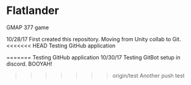 # Flatlander
GMAP 377 game


10/28/17
    First created this repository. Moving from Unity collab to Git.
<<<<<<< HEAD
    Testing GitHub application 
    
=======
    Testing GitHub application
10/30/17
    Testing GitBot setup in discord. BOOYAH!
>>>>>>> origin/test
Another push test
